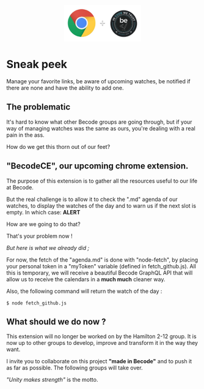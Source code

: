 <p align="center">
  <img src="chrome-and-becode.png" style="width:40%;height:40%;">
</p>

# Sneak peek

Manage your favorite links, be aware of upcoming watches, be notified if there are none and have the ability to add one.

## The problematic

It's hard to know what other Becode groups are going through, but if your way of managing watches was the same as ours, you're dealing with a real pain in the ass.

How do we get this thorn out of our feet?

## "BecodeCE", our upcoming chrome extension.

The purpose of this extension is to gather all the resources useful to our life at Becode.

But the real challenge is to allow it to check the ".md" agenda of our watches, to display the watches of the day and to warn us if the next slot is empty. In which case: **ALERT**

How are we going to do that? 

That's your problem now !

*But here is what we already did ;*

For now, the fetch of the "agenda.md" is done with "node-fetch", by placing your personal token in a "myToken" variable (defined in fetch_github.js).
All this is temporary, we will receive a beautiful Becode GraphQL API that will allow us to receive the calendars in a **much much** cleaner way.

Also, the following command will return the watch of the day :
```
$ node fetch_github.js
```

## What should we do now ?

This extension will no longer be worked on by the Hamilton 2-12 group. It is now up to other groups to develop, improve and transform it in the way they want.

I invite you to collaborate on this project **"made in Becode"** and to push it as far as possible. The following groups will take over.

*"Unity makes strength"* is the motto.
